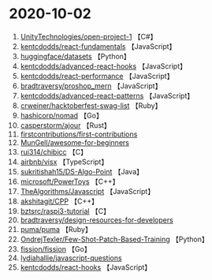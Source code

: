 # 2020-10-02

1. [UnityTechnologies/open-project-1](https://github.com/UnityTechnologies/open-project-1) 【C#】
2. [kentcdodds/react-fundamentals](https://github.com/kentcdodds/react-fundamentals) 【JavaScript】
3. [huggingface/datasets](https://github.com/huggingface/datasets) 【Python】
4. [kentcdodds/advanced-react-hooks](https://github.com/kentcdodds/advanced-react-hooks) 【JavaScript】
5. [kentcdodds/react-performance](https://github.com/kentcdodds/react-performance) 【JavaScript】
6. [bradtraversy/proshop_mern](https://github.com/bradtraversy/proshop_mern) 【JavaScript】
7. [kentcdodds/advanced-react-patterns](https://github.com/kentcdodds/advanced-react-patterns) 【JavaScript】
8. [crweiner/hacktoberfest-swag-list](https://github.com/crweiner/hacktoberfest-swag-list) 【Ruby】
9. [hashicorp/nomad](https://github.com/hashicorp/nomad) 【Go】
10. [casperstorm/ajour](https://github.com/casperstorm/ajour) 【Rust】
11. [firstcontributions/first-contributions](https://github.com/firstcontributions/first-contributions) 
12. [MunGell/awesome-for-beginners](https://github.com/MunGell/awesome-for-beginners) 
13. [rui314/chibicc](https://github.com/rui314/chibicc) 【C】
14. [airbnb/visx](https://github.com/airbnb/visx) 【TypeScript】
15. [sukritishah15/DS-Algo-Point](https://github.com/sukritishah15/DS-Algo-Point) 【Java】
16. [microsoft/PowerToys](https://github.com/microsoft/PowerToys) 【C++】
17. [TheAlgorithms/Javascript](https://github.com/TheAlgorithms/Javascript) 【JavaScript】
18. [akshitagit/CPP](https://github.com/akshitagit/CPP) 【C++】
19. [bztsrc/raspi3-tutorial](https://github.com/bztsrc/raspi3-tutorial) 【C】
20. [bradtraversy/design-resources-for-developers](https://github.com/bradtraversy/design-resources-for-developers) 
21. [puma/puma](https://github.com/puma/puma) 【Ruby】
22. [OndrejTexler/Few-Shot-Patch-Based-Training](https://github.com/OndrejTexler/Few-Shot-Patch-Based-Training) 【Python】
23. [fission/fission](https://github.com/fission/fission) 【Go】
24. [lydiahallie/javascript-questions](https://github.com/lydiahallie/javascript-questions) 
25. [kentcdodds/react-hooks](https://github.com/kentcdodds/react-hooks) 【JavaScript】
